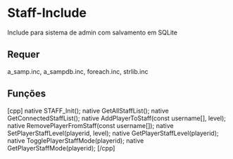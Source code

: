 # Staff-Include
Include para sistema de admin com salvamento em SQLite

## Requer
a_samp.inc, a_sampdb.inc, foreach.inc, strlib.inc

## Funções
[cpp]
native STAFF_Init();
native GetAllStaffList();
native GetConnectedStaffList();
native AddPlayerToStaff(const username[], level);
native RemovePlayerFromStaff(const username[]);
native SetPlayerStaffLevel(playerid, level);
native GetPlayerStaffLevel(playerid);
native TogglePlayerStaffMode(playerid);
native GetPlayerStaffMode(playerid);
[/cpp]
